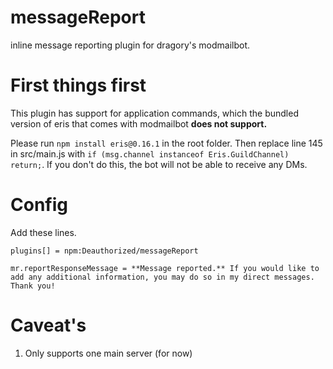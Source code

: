 # messageReport
inline message reporting plugin for dragory's modmailbot.

# First things first
This plugin has support for application commands, which the bundled version of eris that comes with modmailbot **does not support.**

Please run `npm install eris@0.16.1` in the root folder. Then replace line 145 in src/main.js with `if (msg.channel instanceof Eris.GuildChannel) return;`. If you don't do this, the bot will not be able to receive any DMs.

# Config
Add these lines.

```
plugins[] = npm:Deauthorized/messageReport
```

```
mr.reportResponseMessage = **Message reported.** If you would like to add any additional information, you may do so in my direct messages. Thank you!
```

# Caveat's 

1) Only supports one main server (for now)
